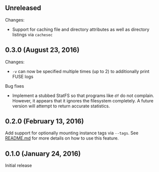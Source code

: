 ## Unreleased

Changes:
* Support for caching file and directory attributes as well as directory
  listings via `cachesec`

## 0.3.0 (August 23, 2016)

Changes:
* `-v` can now be specified multiple times (up to 2) to additionally print FUSE
  logs

Bug fixes
* Implement a stubbed StatFS so that programs like `df` do not complain.
  However, it appears that it ignores the filesystem completely. A future
  version will attempt to return accurate statistics.

## 0.2.0 (February 13, 2016)

Add support for optionally mounting instance tags via `--tags`. See
[README.md](README.md) for more details on how to use this feature.

## 0.1.0 (January 24, 2016)

Initial release
